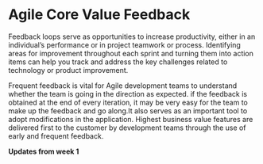 # Agile Core Value Feedback

Feedback loops serve as opportunities to increase productivity, either in an individual’s performance or in project teamwork or process. Identifying areas for improvement throughout each sprint and turning them into action items can help you track and address the key challenges related to technology or product improvement.

Frequent feedback is vital for Agile development teams to understand whether the team is going in the direction as expected. 
if the feedback is obtained at the end of every iteration, it may be very easy for the team to make up the feedback and go along.It also serves as an important tool to adopt modifications in the application.
Highest business value features are delivered first to the customer by development teams through the use of early and frequent feedback.

**Updates from week 1**
